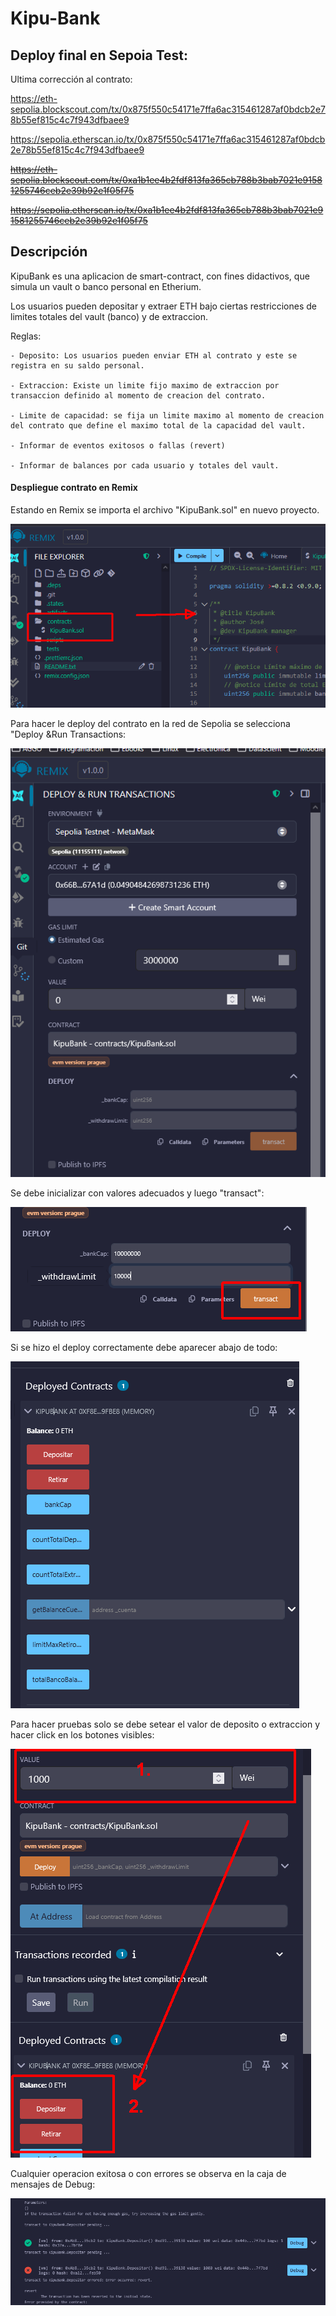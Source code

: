 
# Kipu-Bank



## Deploy final en Sepoia Test:

Ultima corrección al contrato:

https://eth-sepolia.blockscout.com/tx/0x875f550c54171e7ffa6ac315461287af0bdcb2e78b55ef815c4c7f943dfbaee9

https://sepolia.etherscan.io/tx/0x875f550c54171e7ffa6ac315461287af0bdcb2e78b55ef815c4c7f943dfbaee9


~~https://eth-sepolia.blockscout.com/tx/0xa1b1ee4b2fdf813fa365cb788b3bab7021e91581255746ceb2e39b92e1f05f75~~

~~https://sepolia.etherscan.io/tx/0xa1b1ee4b2fdf813fa365cb788b3bab7021e91581255746ceb2e39b92e1f05f75~~

## Descripción
KipuBank es una aplicacion de smart-contract, con fines didactivos, que simula un vault o banco personal en Etherium.

Los usuarios pueden depositar y extraer ETH bajo ciertas restricciones de limites totales del vault (banco) y de extraccion.

Reglas:

    - Deposito: Los usuarios pueden enviar ETH al contrato y este se registra en su saldo personal.

    - Extraccion: Existe un limite fijo maximo de extraccion por transaccion definido al momento de creacion del contrato.    

    - Limite de capacidad: se fija un limite maximo al momento de creacion del contrato que define el maximo total de la capacidad del vault.

    - Informar de eventos exitosos o fallas (revert)

    - Informar de balances por cada usuario y totales del vault.


#### Despliegue contrato en Remix

Estando en Remix se importa el archivo "KipuBank.sol" en nuevo proyecto.


![](./img/img01.png)

Para hacer le deploy  del contrato  en la red de Sepolia se selecciona "Deploy &Run Transactions:

![](./img/img02.png)

Se debe inicializar con valores adecuados y luego "transact": 

![](./img/img03.png)

Si se hizo el deploy correctamente debe aparecer abajo de todo:

![](./img/img04.png)

Para hacer pruebas solo se debe setear el valor de deposito o extraccion y hacer click en los botones visibles:

![](./img/img05.png)

Cualquier operacion exitosa o con errores se observa en la caja de mensajes de Debug:

![](./img/img06.png)